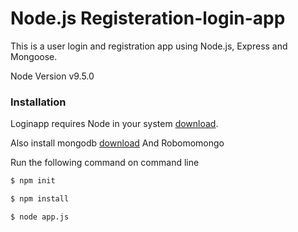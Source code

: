 # Node.js Registeration-login-app

This is a user login and registration app using Node.js, Express and Mongoose.

Node Version
v9.5.0

### Installation

Loginapp requires Node in your system [download](https://nodejs.org/).

Also install mongodb [download](https://www.mongodb.com/)
 And Robomomongo

Run the following command on command line
```sh
$ npm init
```

```sh
$ npm install
```

```sh
$ node app.js
